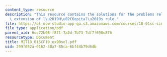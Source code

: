 ```yaml
---
content_type: resource
description: "This resource contains the solutions for the problems related to the\
  \ extension of l\u2019H\u02C6opital\u2019s rule."
file: https://ol-ocw-studio-app-qa.s3.amazonaws.com/courses/18-01sc-single-variable-calculus-fall-2010/299f052a016230a785ca6bf44b79d6db_MIT18_01SCF10_ex90sol.pdf
file_type: application/pdf
parent_uid: 6cc72b08-f871-7a2d-7b73-7df7f698c876
resourcetype: Document
title: MIT18_01SCF10_ex90sol.pdf
uid: 299f052a-0162-30a7-85ca-6bf44b79d6db
---
```

